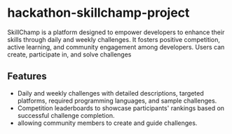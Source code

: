# hackathon-skillchamp-project

SkillChamp is a platform designed to empower developers to enhance their skills through daily and weekly challenges. It fosters positive competition, active learning, and community engagement among developers. Users can create, participate in, and solve challenges






## Features

- Daily and weekly challenges with detailed descriptions, targeted platforms, required programming languages, and sample challenges.
- Competition leaderboards to showcase participants' rankings based on successful challenge completion.
- allowing community members to create and guide challenges.

